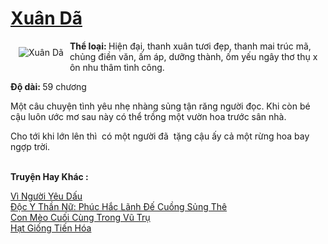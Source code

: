 <a href="https://utruyen.com/xuan-da/19124/" title="Xuân Dã"><h1>Xuân Dã</h1></a><div style="display:table"><img align="right" style="float: left; padding: 10px;" src="https://utruyen.com/images/story/200x260/xuan-da.jpg" alt="Xuân Dã"><b>Thể loại: </b>Hiện đại, thanh xuân tươi đẹp, thanh mai trúc mã, chủng điền văn, ấm áp, dưỡng thành, ốm yếu ngây thơ thụ x ôn nhu thâm tình công. <p></p><b>Độ dài: </b>59 chương<p></p>Một câu chuyện tình yêu nhẹ nhàng sủng tận răng người đọc. Khi còn bé cậu luôn ước mơ sau này có thể trồng một vườn hoa trước sân nhà. <p></p>Cho tới khi lớn lên thì  có một người đã  tặng cậu ấy cả một rừng hoa bay ngợp trời.</div><p><br><b>Truyện Hay Khác :</b></p><a href="https://utruyen.com/vi-nguoi-yeu-dau/19241/" alt="Vì Người Yêu Dấu">Vì Người Yêu Dấu</a><br/><a href="https://github.com/quanluxury/truyenhot/tree/master/truyenhay/14524/" alt="Độc Y Thần Nữ: Phúc Hắc Lãnh Đế Cuồng Sủng Thê">Độc Y Thần Nữ: Phúc Hắc Lãnh Đế Cuồng Sủng Thê</a><br/><a href="https://github.com/quanluxury/ngontinh_sac/tree/master/truyenhay/18955/" alt="Con Mèo Cuối Cùng Trong Vũ Trụ">Con Mèo Cuối Cùng Trong Vũ Trụ</a><br/><a href="https://github.com/quanluxury/truyenhot/tree/master/truyenhay/14595/" alt="Hạt Giống Tiến Hóa">Hạt Giống Tiến Hóa</a><br/>